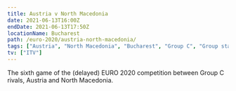 ```yaml
---
title: Austria v North Macedonia
date: 2021-06-13T16:00Z
endDate: 2021-06-13T17:50Z
locationName: Bucharest
path: /euro-2020/austria-north-macedonia/
tags: ["Austria", "North Macedonia", "Bucharest", "Group C", "Group stages","EURO 2020"]
tv: ["ITV"]
---
```


The sixth game of the (delayed) EURO 2020 competition between Group C rivals, Austria and North Macedonia.